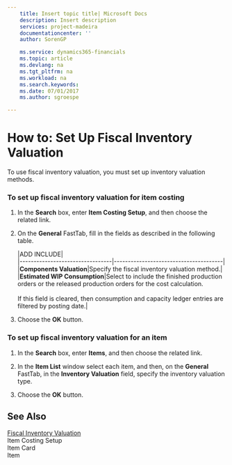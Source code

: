 ```yaml
---
    title: Insert topic title| Microsoft Docs
    description: Insert description
    services: project-madeira
    documentationcenter: ''
    author: SorenGP

    ms.service: dynamics365-financials
    ms.topic: article
    ms.devlang: na
    ms.tgt_pltfrm: na
    ms.workload: na
    ms.search.keywords:
    ms.date: 07/01/2017
    ms.author: sgroespe

---
```

# How to: Set Up Fiscal Inventory Valuation
To use fiscal inventory valuation, you must set up inventory valuation methods.  
  
### To set up fiscal inventory valuation for item costing  
  
1.  In the **Search** box, enter **Item Costing Setup**, and then choose the related link.  
  
2.  On the **General** FastTab, fill in the fields as described in the following table.  
  
    |ADD INCLUDE<!--[!INCLUDE[bp_tablefield](../../includes/bp_tabledescription_md.md)]-->|  
    |---------------------------------|---------------------------------------|  
    |**Components Valuation**|Specify the fiscal inventory valuation method.|  
    |**Estimated WIP Consumption**|Select to include the finished production orders or the released production orders for the cost calculation.<br /><br /> If this field is cleared, then consumption and capacity ledger entries are filtered by posting date.|  
  
3.  Choose the **OK** button.  
  
### To set up fiscal inventory valuation for an item  
  
1.  In the **Search** box, enter **Items**, and then choose the related link.  
  
2.  In the **Item List** window select each item, and then, on the **General** FastTab, in the **Inventory Valuation** field, specify the inventory valuation type.  
  
3.  Choose the **OK** button.  
  
## See Also  
 [Fiscal Inventory Valuation](fiscal-inventory-valuation.md)   
 Item Costing Setup   
 Item Card   
 Item